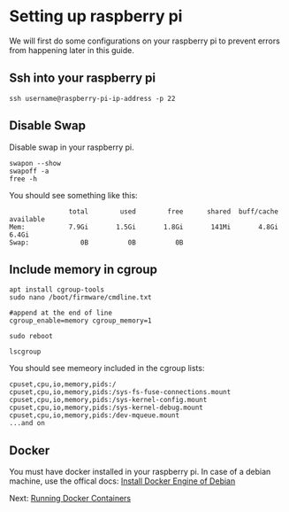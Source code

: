 # Setting up raspberry pi

We will first do some configurations on your raspberry pi to prevent errors from happening later in this guide.

## Ssh into your raspberry pi

```
ssh username@raspberry-pi-ip-address -p 22
```

## Disable Swap

Disable swap in your raspberry pi.

```
swapon --show
swapoff -a
free -h
```

You should see something like this:

```
               total        used        free      shared  buff/cache   available
Mem:           7.9Gi       1.5Gi       1.8Gi       141Mi       4.8Gi       6.4Gi
Swap:             0B          0B          0B
```

## Include memory in cgroup

```
apt install cgroup-tools
sudo nano /boot/firmware/cmdline.txt

#append at the end of line
cgroup_enable=memory cgroup_memory=1

sudo reboot

lscgroup
```

You should see memeory included in the cgroup lists:

```
cpuset,cpu,io,memory,pids:/
cpuset,cpu,io,memory,pids:/sys-fs-fuse-connections.mount
cpuset,cpu,io,memory,pids:/sys-kernel-config.mount
cpuset,cpu,io,memory,pids:/sys-kernel-debug.mount
cpuset,cpu,io,memory,pids:/dev-mqueue.mount
...and on
```

## Docker

You must have docker installed in your raspberry pi. In case of a debian machine, use the offical docs: [Install Docker Engine of Debian](https://docs.docker.com/engine/install/debian/)

Next: [Running Docker Containers](https://github.com/Jaecom/kubernetes-the-hard-way-raspberrypi-docker/blob/main/docs/01-docker-container-setup.md)
